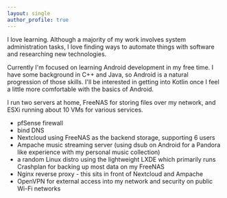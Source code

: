 ```yaml
---
layout: single
author_profile: true
---
```


I love learning. Although a majority of my work involves system administration tasks, I love finding ways to automate things with software and researching new technologies.

Currently I'm focused on learning Android development in my free time. I have some background in C++ and Java, so Android is a natural progression of those skills. I'll be interested in getting into Kotlin once I feel a little more comfortable with the basics of Android.

I run two servers at home, FreeNAS for storing files over my network, and ESXi running about 10 VMs for various services.
- pfSense firewall
- bind DNS
- Nextcloud using FreeNAS as the backend storage, supporting 6 users
- Ampache music streaming server (using dsub on Android for a Pandora like experience with my personal music collection)
- a random Linux distro using the lightweight LXDE which primarily runs Crashplan for backing up most data on my FreeNAS
- Nginx reverse proxy - this sits in front of Nextcloud and Ampache
- OpenVPN for external access into my network and security on public Wi-Fi networks
